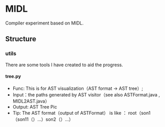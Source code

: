 # MIDL
Compiler experiment based on MIDL.

## Structure
### utils
There are some tools I have created to aid the progress.

#### tree.py
- Func:  This is for AST visualization（AST format -> AST tree）;
- Input：the paths generated by AST visitor（see also ASTFormat.java , MIDL2AST.java）
- Output: AST Tree Pic
- Tip: The AST format（output of ASTFormat） is like ： root（son1（son11（）...）son2（）...）

